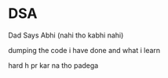 # DSA
Dad Says Abhi (nahi tho kabhi nahi)

dumping the code i have done and what i learn

hard h pr kar na tho padega
